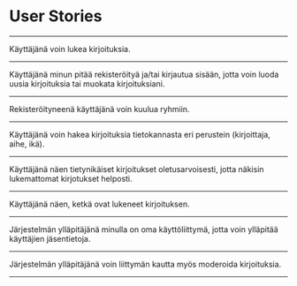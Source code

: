 # User Stories

---

Käyttäjänä voin lukea kirjoituksia.

---

Käyttäjänä minun pitää rekisteröityä ja/tai kirjautua sisään, jotta voin luoda uusia kirjoituksia tai muokata kirjoituksiani.

---

Rekisteröityneenä käyttäjänä voin kuulua ryhmiin.

---

Käyttäjänä voin hakea kirjoituksia tietokannasta eri perustein (kirjoittaja, aihe, ikä).

---

Käyttäjänä näen tietynikäiset kirjoitukset oletusarvoisesti, jotta näkisin lukemattomat kirjotukset helposti.

---

Käyttäjänä näen, ketkä ovat lukeneet kirjoituksen.

---

Järjestelmän ylläpitäjänä minulla on oma käyttöliittymä, jotta voin ylläpitää käyttäjien jäsentietoja.

---

Järjestelmän ylläpitäjänä voin liittymän kautta myös moderoida kirjoituksia.

---
